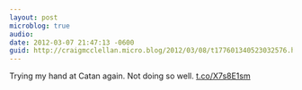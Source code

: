 ```yaml
---
layout: post
microblog: true
audio: 
date: 2012-03-07 21:47:13 -0600
guid: http://craigmcclellan.micro.blog/2012/03/08/t177601340523032576.html
---
```

Trying my hand at Catan again. Not doing so well.  [t.co/X7s8E1sm](http://t.co/X7s8E1sm)
